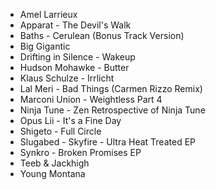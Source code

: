 * Amel Larrieux
* Apparat - The Devil's Walk
* Baths - Cerulean (Bonus Track Version)
* Big Gigantic
* Drifting in Silence - Wakeup
* Hudson Mohawke - Butter
* Klaus Schulze - Irrlicht
* Lal Meri - Bad Things (Carmen Rizzo Remix)
* Marconi Union - Weightless Part 4
* Ninja Tune - Zen Retrospective of Ninja Tune
* Opus Lii - It's a Fine Day
* Shigeto - Full Circle
* Slugabed - Skyfire - Ultra Heat Treated EP
* Synkro - Broken Promises EP
* Teeb & Jackhigh
* Young Montana
